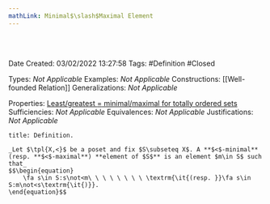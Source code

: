```yaml
---
mathLink: Minimal$\slash$Maximal Element
---
```



<br />
<br />

Date Created: 03/02/2022 13:27:58
Tags: #Definition #Closed 

Types: _Not Applicable_
Examples: _Not Applicable_
Constructions: [[Well-founded Relation]]
Generalizations: _Not Applicable_

Properties: [Least$\slash$greatest $=$ minimal$\slash$maximal for totally ordered sets](Least%20or%20greatest%20equals%20minimal%20or%20maximal%20for%20totally%20ordered%20sets.md)
Sufficiencies: _Not Applicable_
Equivalences: _Not Applicable_
Justifications: _Not Applicable_

``` ad-Definition
title: Definition.

_Let $\tpl{X,<}$ be a poset and fix $S\subseteq X$. A **$<$-minimal** (resp. **$<$-maximal**) **element of $S$** is an element $m\in S$ such that_
$$\begin{equation}
    \fa s\in S:s\not<m\ \ \ \ \ \ \ \ \textrm{\it{(resp. }}\fa s\in S:m\not<s\textrm{\it{)}}.
\end{equation}$$

```

